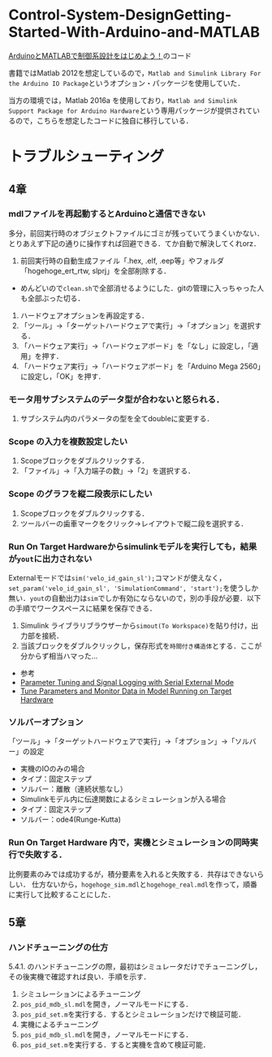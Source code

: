 # Control-System-DesignGetting-Started-With-Arduino-and-MATLAB
[ArduinoとMATLABで制御系設計をはじめよう！](http://www.amazon.co.jp/gp/product/4906864007/ref=s9_simh_gw_g14_i1_r?pf_rd_m=AN1VRQENFRJN5&pf_rd_s=desktop-1&pf_rd_r=0C59144QVWXPC53XSNNK&pf_rd_t=36701&pf_rd_p=302362649&pf_rd_i=desktop)のコード

書籍ではMatlab 2012を想定しているので，`Matlab and Simulink Library For the Arduino IO Package`というオプション・パッケージを使用していた．

当方の環境では，Matlab 2016a を使用しており，`Matlab and Simulink Support Package for Arduino Hardware`という専用パッケージが提供されているので，こちらを想定したコードに独自に移行している．

# トラブルシューティング
## 4章
### mdlファイルを再起動するとArduinoと通信できない
多分，前回実行時のオブジェクトファイルにゴミが残っていてうまくいかない．とりあえず下記の通りに操作すれば回避できる．てか自動で解決してくれorz．

1. 前回実行時の自動生成ファイル「.hex, .elf, .eep等」やフォルダ「hogehoge_ert_rtw, slprj」を全部削除する．
 - めんどいので`clean.sh`で全部消せるようにした．gitの管理に入っちゃった人も全部ぶった切る． 
1. ハードウェアオプションを再設定する．
 1. 「ツール」→「ターゲットハードウェアで実行」→「オプション」を選択する．
 1. 「ハードウェア実行」→「ハードウェアボード」を「なし」に設定し，「適用」を押す．
 2. 「ハードウェア実行」→「ハードウェアボード」を「Arduino Mega 2560」に設定し，「OK」を押す．

### モータ用サブシステムのデータ型が合わないと怒られる．
1. サブシステム内のパラメータの型を全てdoubleに変更する．

### Scope の入力を複数設定したい
1. Scopeブロックをダブルクリックする．
2. 「ファイル」→「入力端子の数」→「2」を選択する．

### Scope のグラフを縦二段表示にしたい
1. Scopeブロックをダブルクリックする．
2. ツールバーの歯車マークをクリック→レイアウトで縦二段を選択する．

### Run On Target Hardwareからsimulinkモデルを実行しても，結果が`yout`に出力されない
Externalモードでは`sim('velo_id_gain_sl');`コマンドが使えなく，`set_param('velo_id_gain_sl', 'SimulationCommand', 'start');`を使うしか無い．`yout`の自動出力は`sim`でしか有効にならないので，別の手段が必要．以下の手順でワークスペースに結果を保存できる．

1. Simulink ライブラリブラウザーから`simout(To Workspace)`を貼り付け，出力部を接続．
2. 当該ブロックをダブルクリックし，保存形式を`時間付き構造体`とする．ここが分からず相当ハマった...

- 参考
 - [Parameter Tuning and Signal Logging with Serial External Mode](http://jp.mathworks.com/help//supportpkg/texasinstrumentsc2000/examples/parameter-tuning-and-signal-logging-with-serial-external-mode.html)
 - [Tune Parameters and Monitor Data in Model Running on Target Hardware](http://jp.mathworks.com/help/supportpkg/legomindstormsev3/ug/tune-parameters-and-monitor-data-in-a-model-running-on-target-hardware.html)

### ソルバーオプション
「ツール」→「ターゲットハードウェアで実行」→「オプション」→「ソルバー」の設定
- 実機のIOのみの場合
 - タイプ：固定ステップ
 - ソルバー：離散（連続状態なし）
- Simulinkモデル内に伝達関数によるシミュレーションが入る場合
 - タイプ：固定ステップ
 - ソルバー：ode4(Runge-Kutta)

### Run On Target Hardware 内で，実機とシミュレーションの同時実行で失敗する．
比例要素のみでは成功するが，積分要素を入れると失敗する．共存はできないらしい．
仕方ないから，`hogehoge_sim.mdl`と`hogehoge_real.mdl`を作って，順番に実行して比較することにした．

## 5章
### ハンドチューニングの仕方
5.4.1. のハンドチューニングの際，最初はシミュレータだけでチューニングし，その後実機で確認すれば良い．手順を示す．

1. シミュレーションによるチューニング
 1. `pos_pid_mdb_sl.mdl`を開き，ノーマルモードにする．
 1. `pos_pid_set.m`を実行する．するとシミュレーションだけで検証可能．
1. 実機によるチューニング
 1. `pos_pid_mdb_sl.mdl`を開き，ノーマルモードにする．
 1. `pos_pid_set.m`を実行する．すると実機を含めて検証可能．
 
